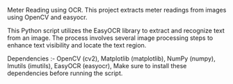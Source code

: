 
Meter Reading using OCR.
This project extracts meter readings from images using OpenCV and easyocr.

This Python script utilizes the EasyOCR library to extract and recognize text from an image. The process involves several image processing steps to enhance text visibility and locate the text region.

Dependencies :-
OpenCV (cv2),
Matplotlib (matplotlib),
NumPy (numpy),
Imutils (imutils),
EasyOCR (easyocr),
Make sure to install these dependencies before running the script.
